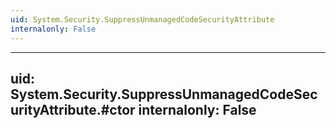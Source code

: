 ```yaml
---
uid: System.Security.SuppressUnmanagedCodeSecurityAttribute
internalonly: False
---
```


---
uid: System.Security.SuppressUnmanagedCodeSecurityAttribute.#ctor
internalonly: False
---

